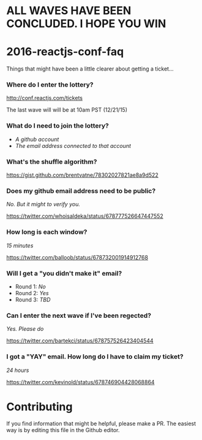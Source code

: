 # ALL WAVES HAVE BEEN CONCLUDED. I HOPE YOU WIN



# 2016-reactjs-conf-faq
Things that might have been a little clearer about getting a ticket...

### Where do I enter the lottery?

http://conf.reactjs.com/tickets

The last wave will will be at 10am PST (12/21/15)

### What do I need to join the lottery?

* *A github account*
* *The email address connected to that account*

### What's the shuffle algorithm?

https://gist.github.com/brentvatne/78302027821ae8a9d522

### Does my github email address need to be public?

*No. But it might to verify you.*

https://twitter.com/whoisaldeka/status/678777526647447552

### How long is each window?

*15 minutes*

https://twitter.com/balloob/status/678732001914912768

### Will I get a "you didn't make it" email?

* Round 1: *No*
* Round 2: *Yes*
* Round 3: *TBD*

### Can I enter the next wave if I've been regected?

*Yes. Please do*

https://twitter.com/bartekci/status/678757526423404544

### I got a "YAY" email. How long do I have to claim my ticket?

*24 hours*

https://twitter.com/kevinold/status/678746904428068864

# Contributing

If you find information that might be helpful, please make a PR. The easiest way is by editing this file in the Github editor.
